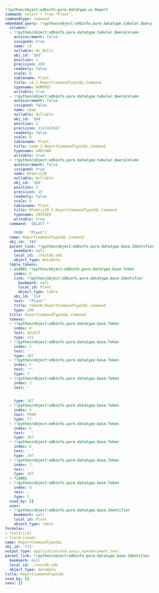 ```yaml
---
!!python/object:odbinfo.pure.datatype.ui.Report
command: select * from "Plant";
commandtype: command
embedded_query: !!python/object:odbinfo.pure.datatype.tabular.Query
  columns:
  - !!python/object:odbinfo.pure.datatype.tabular.QueryColumn
    autoincrement: false
    issigned: true
    name: id
    nullable: No_Nulls
    obj_id: '103'
    position: 1
    precision: 100
    readonly: false
    scale: 0
    tablename: Plant
    title: id_1.ReportCommandTypeSQL.Command
    typename: NUMERIC
    writable: true
  - !!python/object:odbinfo.pure.datatype.tabular.QueryColumn
    autoincrement: false
    issigned: false
    name: naam
    nullable: Nullable
    obj_id: '104'
    position: 2
    precision: 2147483647
    readonly: false
    scale: 0
    tablename: Plant
    title: naam_2.ReportCommandTypeSQL.Command
    typename: VARCHAR
    writable: true
  - !!python/object:odbinfo.pure.datatype.tabular.QueryColumn
    autoincrement: false
    issigned: true
    name: RFamliyID
    nullable: Nullable
    obj_id: '105'
    position: 3
    precision: 10
    readonly: false
    scale: 0
    tablename: Plant
    title: RFamliyID_3.ReportCommandTypeSQL.Command
    typename: INTEGER
    writable: true
  command: 'SELECT *

    FROM   "Plant";'
  name: ReportCommandTypeSQL.Command
  obj_id: '102'
  parent_link: !!python/object:odbinfo.pure.datatype.base.Identifier
    bookmark: null
    local_id: ./testdb.odb
    object_type: metadata
  table_tokens:
  - &id001 !!python/object:odbinfo.pure.datatype.base.Token
    index: 8
    link: !!python/object:odbinfo.pure.datatype.base.Identifier
      bookmark: null
      local_id: Plant
      object_type: table
    obj_id: '114'
    text: '"Plant"'
    title: token8.ReportCommandTypeSQL.Command
    type: 200
  title: ReportCommandTypeSQL.Command
  tokens:
  - !!python/object:odbinfo.pure.datatype.base.Token
    index: 0
    text: SELECT
    type: 131
  - !!python/object:odbinfo.pure.datatype.base.Token
    index: 1
    text: ' '
    type: 207
  - !!python/object:odbinfo.pure.datatype.base.Token
    index: 2
    text: '*'
    type: 7
  - !!python/object:odbinfo.pure.datatype.base.Token
    index: 3
    text: '

      '
    type: 207
  - !!python/object:odbinfo.pure.datatype.base.Token
    index: 4
    text: FROM
    type: 77
  - !!python/object:odbinfo.pure.datatype.base.Token
    index: 5
    text: ' '
    type: 207
  - !!python/object:odbinfo.pure.datatype.base.Token
    index: 6
    text: ' '
    type: 207
  - !!python/object:odbinfo.pure.datatype.base.Token
    index: 7
    text: ' '
    type: 207
  - *id001
  - !!python/object:odbinfo.pure.datatype.base.Token
    index: 9
    text: ;
    type: 1
  used_by: []
  uses:
  - !!python/object:odbinfo.pure.datatype.base.Identifier
    bookmark: null
    local_id: Plant
    object_type: table
formulas:
- field:[id]
- field:[naam]
name: ReportCommandTypeSQL
obj_id: '173'
output_type: application/vnd.oasis.opendocument.text
parent_link: !!python/object:odbinfo.pure.datatype.base.Identifier
  bookmark: null
  local_id: ./testdb.odb
  object_type: metadata
title: ReportCommandTypeSQL
used_by: []
uses: []
---
```

